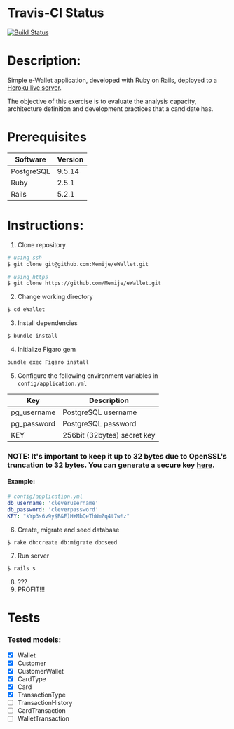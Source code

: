 # Travis-CI Status
[![Build Status](https://travis-ci.org/Memije/eWallet.svg?branch=master)](https://travis-ci.org/Memije/eWallet)

# Description:
Simple e-Wallet application, developed with Ruby on Rails, deployed to a [Heroku live server](https://ezwallet.herokuapp.com/home/index).

The objective of this exercise is to evaluate the analysis capacity, architecture definition and
development practices that a candidate has.

# Prerequisites

| Software   | Version |
|------------|---------|
| PostgreSQL | 9.5.14  |
| Ruby       | 2.5.1   |
| Rails      | 5.2.1   |

# Instructions:
1. Clone repository
```bash
# using ssh
$ git clone git@github.com:Memije/eWallet.git

# using https
$ git clone https://github.com/Memije/eWallet.git
```
2. Change working directory
```bash
$ cd eWallet
```
3. Install dependencies
```bash
$ bundle install
```
4. Initialize Figaro gem
```bash
bundle exec Figaro install
```
5. Configure the following environment variables in `config/application.yml`

| Key         | Description                 |
|-------------|-----------------------------|
| pg_username |  PostgreSQL username        |
| pg_password | PostgreSQL password         |
| KEY         | 256bit (32bytes) secret key |

### NOTE: It's important to keep it up to 32 bytes due to OpenSSL's truncation to 32 bytes. You can generate a secure key [here](http://www.allkeysgenerator.com/Random/Security-Encryption-Key-Generator.aspx).

#### Example:
```yml
# config/application.yml
db_username: 'cleverusername'
db_password: 'cleverpassword'
KEY: "kYp3s6v9y$B&E)H+MbQeThWmZq4t7w!z"
```
6. Create, migrate and seed database
```bash
$ rake db:create db:migrate db:seed
```
7. Run server
```bash
$ rails s
```
8. ???
9. PROFIT!!!

# Tests

### Tested models:
- [x] Wallet
- [x] Customer
- [x] CustomerWallet
- [x] CardType
- [x] Card
- [x] TransactionType
- [ ] TransactionHistory
- [ ] CardTransaction
- [ ] WalletTransaction
